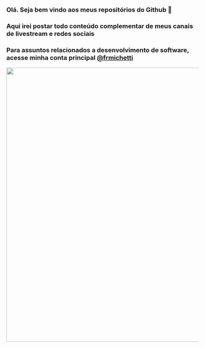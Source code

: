 ### Olá. Seja bem vindo aos meus repositórios do Github 👋
### Aqui irei postar todo conteúdo complementar de meus canais de livestream e redes sociais
### Para assuntos relacionados a desenvolvimento de software, acesse minha conta principal <a href="https://www.github.com/@frmichetti"> @frmichetti</a>

<a href="https://www.youtube.com/@ahfeeeh"> <img height="720em" src="./Banner.png"/></a>

<!--
**ahfeeeh/ahfeeeh** is a ✨ _special_ ✨ repository because its `README.md` (this file) appears on your GitHub profile.

Here are some ideas to get you started:

- 🔭 I’m currently working on ...
- 🌱 I’m currently learning ...
- 👯 I’m looking to collaborate on ...
- 🤔 I’m looking for help with ...
- 💬 Ask me about ...
- 📫 How to reach me: ...
- 😄 Pronouns: ...
- ⚡ Fun fact: ...
-->
